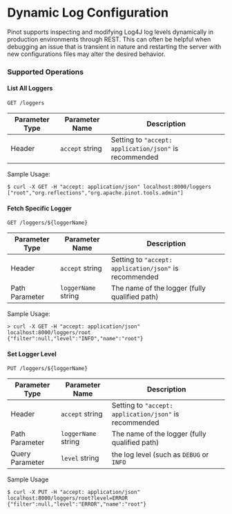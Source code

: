 # Dynamic Log Configuration

Pinot supports inspecting and modifying Log4J log levels dynamically in production environments through REST. This can often be helpful when debugging an issue that is transient in nature and restarting the server with new configurations files may alter the desired behavior.

### Supported Operations

#### List All Loggers

```
GET /loggers
```

| Parameter Type | Parameter Name  | Description                                            |
| -------------- | --------------- | ------------------------------------------------------ |
| Header         | `accept` string | Setting to `"accept: application/json"` is recommended |

Sample Usage:

```
$ curl -X GET -H "accept: application/json" localhost:8000/loggers
["root","org.reflections","org.apache.pinot.tools.admin"]
```

#### Fetch Specific Logger

```
GET /loggers/${loggerName}
```

| Parameter Type | Parameter Name      | Description                                            |
| -------------- | ------------------- | ------------------------------------------------------ |
| Header         | `accept` string     | Setting to `"accept: application/json"` is recommended |
| Path Parameter | `loggerName` string | The name of the logger (fully qualified path)          |

Sample Usage:

```
> curl -X GET -H "accept: application/json" localhost:8000/loggers/root
{"filter":null,"level":"INFO","name":"root"}
```

#### Set Logger Level

```
PUT /loggers/${loggerName}
```

| Parameter Type  | Parameter Name      | Description                                            |
| --------------- | ------------------- | ------------------------------------------------------ |
| Header          | `accept` string     | Setting to `"accept: application/json"` is recommended |
| Path Parameter  | `loggerName` string | The name of the logger (fully qualified path)          |
| Query Parameter | `level` string      | the log level (such as `DEBUG` or `INFO`               |

Sample Usage

```
$ curl -X PUT -H "accept: application/json" localhost:8000/loggers/root?level=ERROR
{"filter":null,"level":"ERROR","name":"root"}
```
